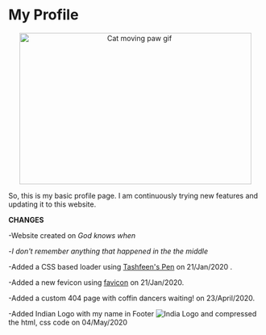# My Profile

<p align="center">
  <img width="460" height="300" src="https://media.giphy.com/media/vFKqnCdLPNOKc/giphy.gif" alt="Cat moving paw gif">
</p>

So, this is my basic profile page. I am continuously trying new features and updating it to this website.

**CHANGES**

-Website created on *God knows when*

-*I don't remember anything that happened in the the middle*

-Added a CSS based loader using [Tashfeen's Pen](https://codepen.io/tashfene/pen/raEqrJ) on 21/Jan/2020 .

-Added a new fevicon using [favicon](https://favicon.io/favicon-generator/) on 21/Jan/2020.

-Added a custom 404 page with coffin dancers waiting! on 23/April/2020.

-Added Indian Logo with my name in Footer ![India Logo](https://github.com/aniket-patra/aniket-patra.github.io/blob/master/assets/india-16x16.png) and compressed the html, css code on 04/May/2020

